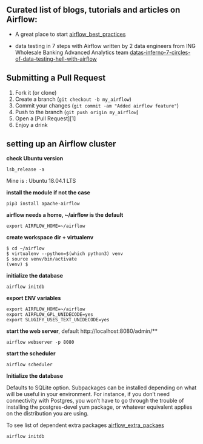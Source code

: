 ## Curated list of blogs, tutorials and articles on Airflow:

* A great place to start [airflow_best_practices](https://github.com/jghoman/awesome-apache-airflow#best-practices-lessons-learned-and-cool-use-cases)

* data testing in 7 steps with Airflow written by 2 data engineers from ING Wholesale Banking Advanced Analytics team [datas-inferno-7-circles-of-data-testing-hell-with-airflow](https://medium.com/wbaa/datas-inferno-7-circles-of-data-testing-hell-with-airflow-cef4adff58d8)


## Submitting a Pull Request

1. Fork it (or clone)
2. Create a branch (`git checkout -b my_airflow`)
3. Commit your changes (`git commit -am "Added airflow feature"`)
4. Push to the branch (`git push origin my_airflow`)
5. Open a [Pull Request][1]
6. Enjoy a drink

## setting up an Airflow cluster 

**check Ubuntu version**

    lsb_release -a

Mine is : Ubuntu 18.04.1 LTS

**install the module if not the case** 

    pip3 install apache-airflow

**airflow needs a home, ~/airflow is the default**

    export AIRFLOW_HOME=~/airflow

**create workspace dir + virtualenv**

	$ cd ~/airflow
	$ virtualenv --python=$(which python3) venv
	$ source venv/bin/activate
	(venv) $ 

**initialize the database**

    airflow initdb

**export ENV variables**

    export AIRFLOW_HOME=~/airflow
    export AIRFLOW_GPL_UNIDECODE=yes
    export SLUGIFY_USES_TEXT_UNIDECODE=yes 


**start the web server**, default http://localhost:8080/admin/**

    airflow webserver -p 8080

**start the scheduler**

    airflow scheduler

**Initialize the database**

Defaults to SQLite option. Subpackages can be installed depending on what will be useful in your environment. For instance, if you don’t need connectivity with Postgres, you won’t have to go through the trouble of installing the postgres-devel yum package, or whatever equivalent applies on the distribution you are using.

To see list of dependent extra packages  [airflow_extra_packaes](https://airflow.apache.org/installation.html)

	airflow initdb
